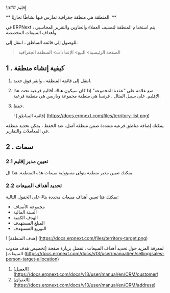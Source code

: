 \n## إِقلِيم

** المنطقة هي منطقة جغرافية تمارس فيها نشاطًا تجاريًا. **

في ERPNext ، يتم استخدام المنطقة لتصنيف العملاء والعناوين والتقرير المحاسبي وأهداف المبيعات المخصصة.

للوصول إلى قائمة المناطق ، انتقل إلى:

> الصفحة الرئيسية> البيع> الإعدادات> المنطقة الجغرافية

## 1 \. كيفية إنشاء منطقة

1. انتقل إلى قائمة المنطقة ، وانقر فوق جديد.
2. ضع علامة على "عقدة المجموعة" إذا كان سيكون هناك أقاليم فرعية تحت هذا الإقليم. على سبيل المثال ، فرنسا هي منطقة مجموعة وباريس هي منطقة فرعية.
3. حفظ.
    
    ! [قائمة المناطق] (https://docs.erpnext.com/files/territory-list.png)
    

يمكنك إضافة مناطق فرعية متعددة ضمن منطقة أصل. عند الحفظ ، يمكن تحديد منطقة في المعاملات والتقارير.

## 2 \. سمات

### 2.1 تعيين مدير إقليم

يمكنك تعيين مدير منطقة يتولى مسؤولية مبيعات هذه المنطقة. هذا ال

### 2.2 تحديد أهداف المبيعات

يمكنك هنا تعيين أهداف مبيعات محددة بناءً على الحقول التالية:

* مجموعة الأصناف
*   السنة المالية
* الهدف الكمية
* المبلغ المستهدف
* التوزيع المستهدف

! [هدف المنطقة] (https://docs.erpnext.com/files/territory-target.png)

لمعرفة المزيد حول تحديد أهداف المبيعات ، تفضل بزيارة صفحة [تخصيص هدف مندوب المبيعات] (https://docs.erpnext.com/docs/v13/user/manual/en/selling/sales-person-target-allocation)

1. [العميل] (https://docs.erpnext.com/docs/v13/user/manual/en/CRM/customer)
2. [العنوان] (https://docs.erpnext.com/docs/v13/user/manual/en/CRM/address)